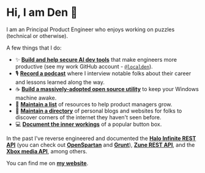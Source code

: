 # Hi, I am Den 👋

I am an Principal Product Engineer who enjoys working on puzzles (technical or otherwise).

A few things that I do:

- ✨ [**Build and help secure AI dev tools**](https://developer.microsoft.com) that make engineers more productive (see my work GitHub account - [`@localden`](https://github.com/localden)).
- 🎙️ [**Record a podcast**](https://theworkitem.com) where I interview notable folks about their career and lessons learned along the way.
- ☕️ [**Build a massively-adopted open source utility**](https://awake.den.dev/) to keep your Windows machine awake.
- 📕 [**Maintain a list**](https://github.com/dend/awesome-product-management) of resources to help product managers grow.
- 🌳 [**Maintain a directory**](https://blogscroll.com) of personal blogs and websites for folks to discover corners of the internet they haven't seen before.
- 💻 [**Document the inner workings**](https://deck.surf/) of a popular button box.

In the past I've reverse engineered and documented the **[Halo Infinite REST API](https://den.dev/blog/halo-api/)** (you can check out **[OpenSpartan](https://openspartan.com)** and **[Grunt](https://gruntapi.com)**), **[Zune REST API](https://den.dev/blog/zune-api/)**, and the **[Xbox media API](https://den.dev/blog/xbox-live-download-captures/)**, among others.

You can find me on [**my website**](https://den.dev).
